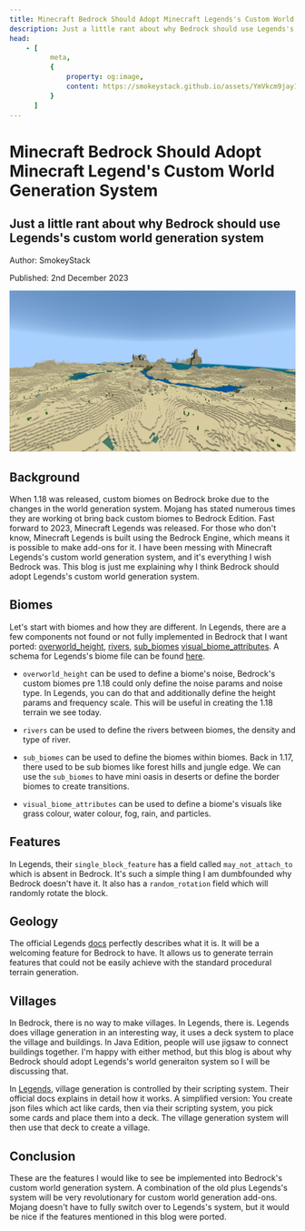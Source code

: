 ```yaml
---
title: Minecraft Bedrock Should Adopt Minecraft Legends's Custom World Generation System
description: Just a little rant about why Bedrock should use Legends's custom world generation system
head:
    - [
          meta,
          {
              property: og:image,
              content: https://smokeystack.github.io/assets/YmVkcm9jay13b3JsZC1nZW4=.603fa561.png
          }
      ]
---
```


# Minecraft Bedrock Should Adopt Minecraft Legend's Custom World Generation System

## Just a little rant about why Bedrock should use Legends's custom world generation system

Author: SmokeyStack

Published: 2nd December 2023

![](../.vuepress/public/assets/images/blog/YmVkcm9jay13b3JsZC1nZW4=.png)

## Background

When 1.18 was released, custom biomes on Bedrock broke due to the changes in the world generation system. Mojang has stated numerous times they are working ot bring back custom biomes to Bedrock Edition. Fast forward to 2023, Minecraft Legends was released. For those who don't know, Minecraft Legends is built using the Bedrock Engine, which means it is possible to make add-ons for it. I have been messing with Minecraft Legends's custom world generation system, and it's everything I wish Bedrock was. This blog is just me explaining why I think Bedrock should adopt Legends's custom world generation system.

## Biomes

Let's start with biomes and how they are different. In Legends, there are a few components not found or not fully implemented in Bedrock that I want ported: [overworld_height](https://docs.legendsmodding.com/world-generation/biome-components.html#badger-overworld-height), [rivers](https://docs.legendsmodding.com/world-generation/biome-components.html#badger-rivers), [sub_biomes](https://docs.legendsmodding.com/world-generation/biome-components.html#badger-sub-biomes) [visual_biome_attributes](https://docs.legendsmodding.com/world-generation/biome-components.html#badger-visual-biome-attributes). A schema for Legends's biome file can be found [here](https://github.com/Mojang/minecraft-legends-docs/blob/main/Biomes.md).

-   `overworld_height` can be used to define a biome's noise, Bedrock's custom biomes pre 1.18 could only define the noise params and noise type. In Legends, you can do that and additionally define the height params and frequency scale. This will be useful in creating the 1.18 terrain we see today.

-   `rivers` can be used to define the rivers between biomes, the density and type of river.

-   `sub_biomes` can be used to define the biomes within biomes. Back in 1.17, there used to be sub biomes like forest hills and jungle edge. We can use the `sub_biomes` to have mini oasis in deserts or define the border biomes to create transitions.

-   `visual_biome_attributes` can be used to define a biome's visuals like grass colour, water colour, fog, rain, and particles.

## Features

In Legends, their `single_block_feature` has a field called `may_not_attach_to` which is absent in Bedrock. It's such a simple thing I am dumbfounded why Bedrock doesn't have it. It also has a `random_rotation` field which will randomly rotate the block.

## Geology

The official Legends [docs](https://github.com/Mojang/minecraft-legends-docs/blob/main/GeologyService.md) perfectly describes what it is. It will be a welcoming feature for Bedrock to have. It allows us to generate terrain features that could not be easily achieve with the standard procedural terrain generation.

## Villages

In Bedrock, there is no way to make villages. In Legends, there is. Legends does village generation in an interesting way, it uses a deck system to place the village and buildings. In Java Edition, people will use jigsaw to connect buildings together. I'm happy with either method, but this blog is about why Bedrock should adopt Legends's world generaiton system so I will be discussing that.

In [Legends](https://github.com/Mojang/minecraft-legends-docs/blob/main/VillageGeneration.md), village generation is controlled by their scripting system. Their official docs explains in detail how it works. A simplified version: You create json files which act like cards, then via their scripting system, you pick some cards and place them into a deck. The village generation system will then use that deck to create a village.

## Conclusion

These are the features I would like to see be implemented into Bedrock's custom world generation system. A combination of the old plus Legends's system will be very revolutionary for custom world generation add-ons. Mojang doesn't have to fully switch over to Legends's system, but it would be nice if the features mentioned in this blog were ported.
